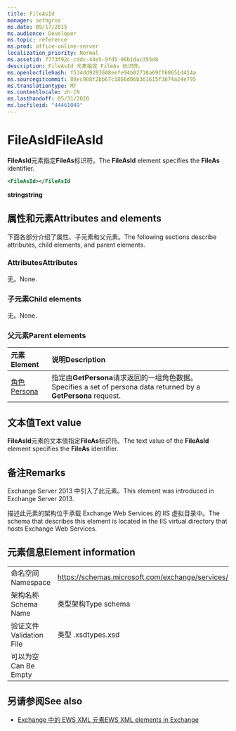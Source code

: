 ```yaml
---
title: FileAsId
manager: sethgros
ms.date: 09/17/2015
ms.audience: Developer
ms.topic: reference
ms.prod: office-online-server
localization_priority: Normal
ms.assetid: 7773f92c-cddc-44e5-9fd5-06b1dac355d8
description: FileAsId 元素指定 FileAs 标识符。
ms.openlocfilehash: f534dd9283608eefe94b02718a69ff60651d414a
ms.sourcegitcommit: 88ec988f2bb67c1866d06b361615f3674a24e795
ms.translationtype: MT
ms.contentlocale: zh-CN
ms.lasthandoff: 05/31/2020
ms.locfileid: "44461049"
---
```

# <a name="fileasid"></a><span data-ttu-id="f609a-103">FileAsId</span><span class="sxs-lookup"><span data-stu-id="f609a-103">FileAsId</span></span>

<span data-ttu-id="f609a-104">**FileAsId**元素指定**FileAs**标识符。</span><span class="sxs-lookup"><span data-stu-id="f609a-104">The **FileAsId** element specifies the **FileAs** identifier.</span></span> 
  
```XML
<FileAsId></FileAsId
```

 <span data-ttu-id="f609a-105">**string**</span><span class="sxs-lookup"><span data-stu-id="f609a-105">**string**</span></span>
## <a name="attributes-and-elements"></a><span data-ttu-id="f609a-106">属性和元素</span><span class="sxs-lookup"><span data-stu-id="f609a-106">Attributes and elements</span></span>

<span data-ttu-id="f609a-107">下面各部分介绍了属性、子元素和父元素。</span><span class="sxs-lookup"><span data-stu-id="f609a-107">The following sections describe attributes, child elements, and parent elements.</span></span>
  
### <a name="attributes"></a><span data-ttu-id="f609a-108">Attributes</span><span class="sxs-lookup"><span data-stu-id="f609a-108">Attributes</span></span>

<span data-ttu-id="f609a-109">无。</span><span class="sxs-lookup"><span data-stu-id="f609a-109">None.</span></span>
  
### <a name="child-elements"></a><span data-ttu-id="f609a-110">子元素</span><span class="sxs-lookup"><span data-stu-id="f609a-110">Child elements</span></span>

<span data-ttu-id="f609a-111">无。</span><span class="sxs-lookup"><span data-stu-id="f609a-111">None.</span></span>
  
### <a name="parent-elements"></a><span data-ttu-id="f609a-112">父元素</span><span class="sxs-lookup"><span data-stu-id="f609a-112">Parent elements</span></span>

|<span data-ttu-id="f609a-113">**元素**</span><span class="sxs-lookup"><span data-stu-id="f609a-113">**Element**</span></span>|<span data-ttu-id="f609a-114">**说明**</span><span class="sxs-lookup"><span data-stu-id="f609a-114">**Description**</span></span>|
|:-----|:-----|
|[<span data-ttu-id="f609a-115">角色</span><span class="sxs-lookup"><span data-stu-id="f609a-115">Persona</span></span>](persona.md) <br/> |<span data-ttu-id="f609a-116">指定由**GetPersona**请求返回的一组角色数据。</span><span class="sxs-lookup"><span data-stu-id="f609a-116">Specifies a set of persona data returned by a **GetPersona** request.</span></span>  <br/> |
   
## <a name="text-value"></a><span data-ttu-id="f609a-117">文本值</span><span class="sxs-lookup"><span data-stu-id="f609a-117">Text value</span></span>

<span data-ttu-id="f609a-118">**FileAsId**元素的文本值指定**FileAs**标识符。</span><span class="sxs-lookup"><span data-stu-id="f609a-118">The text value of the **FileAsId** element specifies the **FileAs** identifier.</span></span> 
  
## <a name="remarks"></a><span data-ttu-id="f609a-119">备注</span><span class="sxs-lookup"><span data-stu-id="f609a-119">Remarks</span></span>

<span data-ttu-id="f609a-120">Exchange Server 2013 中引入了此元素。</span><span class="sxs-lookup"><span data-stu-id="f609a-120">This element was introduced in Exchange Server 2013.</span></span>
  
<span data-ttu-id="f609a-121">描述此元素的架构位于承载 Exchange Web Services 的 IIS 虚拟目录中。</span><span class="sxs-lookup"><span data-stu-id="f609a-121">The schema that describes this element is located in the IIS virtual directory that hosts Exchange Web Services.</span></span>
  
## <a name="element-information"></a><span data-ttu-id="f609a-122">元素信息</span><span class="sxs-lookup"><span data-stu-id="f609a-122">Element information</span></span>

|||
|:-----|:-----|
|<span data-ttu-id="f609a-123">命名空间</span><span class="sxs-lookup"><span data-stu-id="f609a-123">Namespace</span></span>  <br/> |https://schemas.microsoft.com/exchange/services/2006/types  <br/> |
|<span data-ttu-id="f609a-124">架构名称</span><span class="sxs-lookup"><span data-stu-id="f609a-124">Schema Name</span></span>  <br/> |<span data-ttu-id="f609a-125">类型架构</span><span class="sxs-lookup"><span data-stu-id="f609a-125">Type schema</span></span>  <br/> |
|<span data-ttu-id="f609a-126">验证文件</span><span class="sxs-lookup"><span data-stu-id="f609a-126">Validation File</span></span>  <br/> |<span data-ttu-id="f609a-127">类型 .xsd</span><span class="sxs-lookup"><span data-stu-id="f609a-127">types.xsd</span></span>  <br/> |
|<span data-ttu-id="f609a-128">可以为空</span><span class="sxs-lookup"><span data-stu-id="f609a-128">Can Be Empty</span></span>  <br/> ||
   
## <a name="see-also"></a><span data-ttu-id="f609a-129">另请参阅</span><span class="sxs-lookup"><span data-stu-id="f609a-129">See also</span></span>



- [<span data-ttu-id="f609a-130">Exchange 中的 EWS XML 元素</span><span class="sxs-lookup"><span data-stu-id="f609a-130">EWS XML elements in Exchange</span></span>](ews-xml-elements-in-exchange.md)

